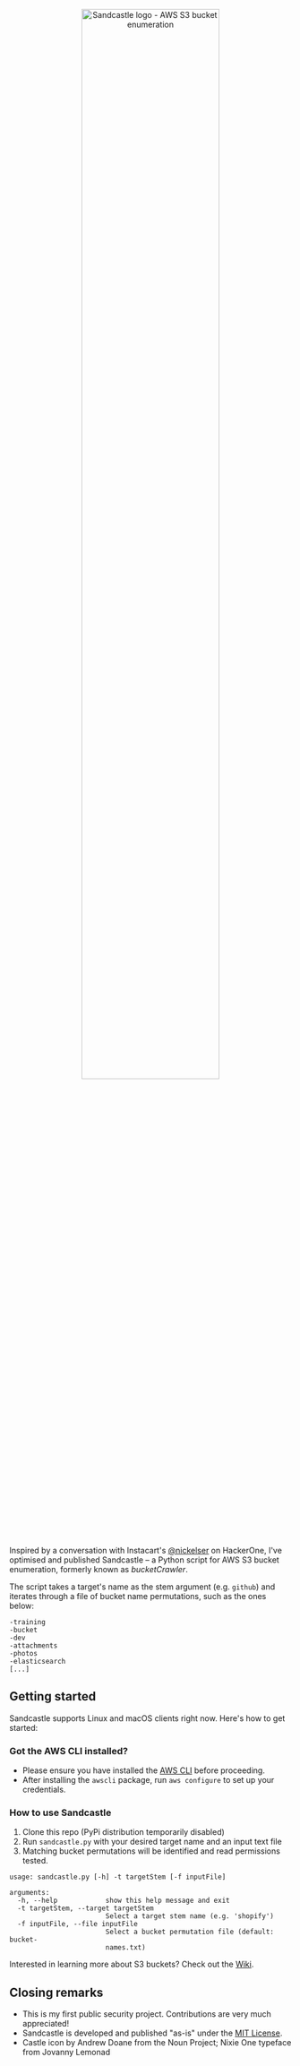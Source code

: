 <p align="center">
   
<img src="https://cloud.githubusercontent.com/assets/4115778/24827505/eab7322a-1c42-11e7-96f3-dbc772da5f10.png" width="70%" alt="Sandcastle logo - AWS S3 bucket enumeration">

Inspired by a conversation with Instacart's [@nickelser](https://github.com/nickelser) on HackerOne, I've optimised and published Sandcastle – a Python script for AWS S3 bucket enumeration, formerly known as *bucketCrawler*.

The script takes a target's name as the stem argument (e.g. `github`) and iterates through a file of bucket name permutations, such as the ones below:

```
-training
-bucket
-dev
-attachments
-photos
-elasticsearch
[...]
```

## Getting started
Sandcastle supports Linux and macOS clients right now. Here's how to get started:

### Got the AWS CLI installed?
* Please ensure you have installed the [AWS CLI](http://docs.aws.amazon.com/cli/latest/userguide/installing.html) before proceeding.
* After installing the `awscli` package, run `aws configure` to set up your credentials.

### How to use Sandcastle 
1. Clone this repo (PyPi distribution temporarily disabled)
2. Run `sandcastle.py` with your desired target name and an input text file
3. Matching bucket permutations will be identified and read permissions tested.

```
usage: sandcastle.py [-h] -t targetStem [-f inputFile]

arguments:
  -h, --help            show this help message and exit
  -t targetStem, --target targetStem
                        Select a target stem name (e.g. 'shopify')
  -f inputFile, --file inputFile
                        Select a bucket permutation file (default: bucket-
                        names.txt)
```
Interested in learning more about S3 buckets? Check out the [Wiki](https://github.com/yasinS/sandcastle/wiki).

## Closing remarks
* This is my first public security project. Contributions are very much appreciated!
* Sandcastle is developed and published "as-is" under the [MIT License](https://github.com/yasinS/sandcastle/blob/master/LICENSE).
* Castle icon by Andrew Doane from the Noun Project; Nixie One typeface from Jovanny Lemonad
